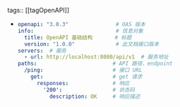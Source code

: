 tags:: [[tagOpenAPI]]

- ```yaml
  openapi: "3.0.3"               # OAS 版本
  info:                          # 信息对象
    title: OpenAPI 基础结构       # 标题
    version: "1.0.0"             # 此文档接口版本
  servers:  # 服务
    - url: http://localhost:8080/api/v1  # 服务地址
  paths:                        # API 路径，endpoint
    /ping:                      # 接口 URL
      get:                      # get 请求
        responses:              # 响应
          '200':                # 状态码
            description: OK     # 响应描述
  ```